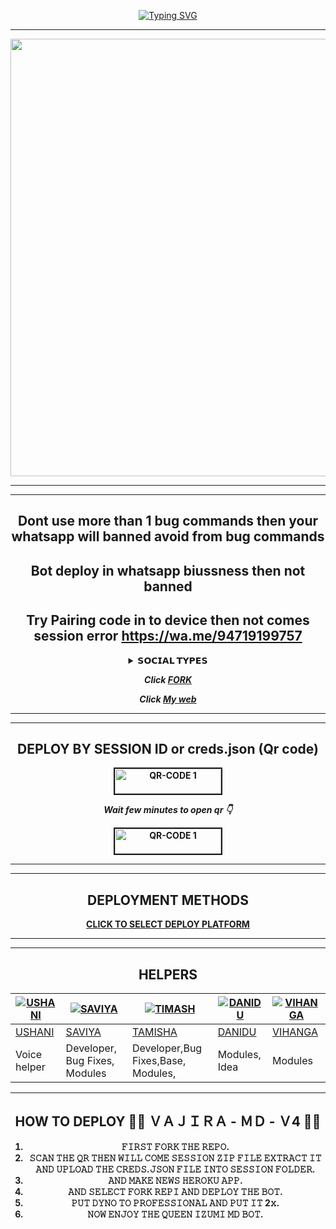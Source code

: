 <div align="center">
     
 [![Typing SVG](https://readme-typing-svg.herokuapp.com?font=Rockstar-ExtraBold&color=F01&lines=ＶＡＪＩＲＡ+ＭＤ+ＷＨＡＴＳＡＰＰ+ＢＯＴ)](https://git.io/typing-svg)

  
<div align="center">
</p

<hr>

<hr>

<p align="center">
<a href="https://github.com/VajiraTech">
    <img src="https://telegra.ph/file/03f1eccdcb525a5e1a6ad.jpg"  width="700px">
</a>
<hr>

<hr>

## Dont use more than 1 bug commands then your whatsapp will banned avoid from bug commands

## Bot deploy in whatsapp biussness then not banned

## Try Pairing code in to device then not comes session error https://wa.me/94719199757

<b><details><summary>𝗦𝗢𝗖𝗜𝗔𝗟 𝗧𝗬𝗣𝗘𝗦</summary><br>

## CONTACT OWNER

[![vajira](https://telegra.ph/file/99460844d012cad1b7ee4.jpg)](https://wa.me/94719199757)

## JOIN SUPPORT GROUP

[![vajira](https://telegra.ph/file/99460844d012cad1b7ee4.jpg)](https://chat.whatsapp.com/D6w6Qy5yrhp7MmfNcprbO3)

## MY WA CHANNEL

[![vajira](https://telegra.ph/file/99460844d012cad1b7ee4.jpg)](https://whatsapp.com/channel/0029VadExMQHwXb9GtsC1A24)

## MY YT CHANNEL

[![Youtube](https://telegra.ph/file/eebe86c26e98ffeae39ea.jpg)](https://youtube.com/@gamingewingyt6216) 

</details>

***Click [FORK](https://github.com/VajiraTech/VAJIRA-MD-fork)***

***Click [My web](https://vajiratech.github.io/QUEEN-IZUMI-WEB/)***

<hr>

<hr>

## DEPLOY BY SESSION ID or creds.json (Qr code)

<a href="https://pairing1-9450d1f488c5.herokuapp.com/"><img src="https://i.ibb.co/FWSfNmb/scan-qr-zusyco-btn.png" alt="QR-CODE 1" border="2" width="170" height="40" ></a>


***Wait few minutes to open qr 👇***

<a href="https://pairicode2-494387e3d570.herokuapp.com/"><img src="https://i.ibb.co/FWSfNmb/scan-qr-zusyco-btn.png" alt="QR-CODE 1" border="2" width="170" height="40" ></a>


<hr>

<hr>

## DEPLOYMENT METHODS

[CLICK TO SELECT DEPLOY PLATFORM](https://vajiratech.github.io/VAJIRA-DEPLOY/QUEEN-IZUMI-WEB-main/projects/deployment.html)

<hr>

<hr>

## HELPERS
[![USHANI](https://telegra.ph/file/1cacb07896ee14aa5920b.jpg?size=80)](https://github.com/vajirabot1) | [![SAVIYA](https://telegra.ph/file/1046fee52c7a14d556793.jpg?size=100)](https://github.com/VajiraTech) | [![TIMASH](https://telegra.ph/file/5e0bf1e4f7230ffe9cc37.jpg?size=109)](https://github.com/VajiraTech) | [![DANIDU](https://telegra.ph/file/4f43cf774e634e40129e5.jpg?size=80)](https://github.com/VajiraTech) | [![VIHANGA](https://telegra.ph/file/3b6537eb342b32de56558.jpg?size=80)](https://github.com/vihangayt0)
----|----|----|----|----
[USHANI](https://wa.me/94767898887) | [SAVIYA](https://wa.me/+94757309293) | [TAMISHA](https://wa.me/94715264791) | [DANIDU](https://wa.me/94715322008) | [VIHANGA](https://wa.me/94762898541)
Voice helper  | Developer, Bug Fixes, Modules |Developer,Bug Fixes,Base, Modules, | Modules, Idea | Modules

<hr>

## HOW TO DEPLOY 👨‍💻 ＶＡＪＩＲＡ - ＭＤ - Ｖ4 👨‍💻

</div>

1) 𝙵𝙸𝚁𝚂𝚃 𝙵𝙾𝚁𝙺 𝚃𝙷𝙴 𝚁𝙴𝙿𝙾.
2) 𝚂𝙲𝙰𝙽 𝚃𝙷𝙴 𝚀𝚁 𝚃𝙷𝙴𝙽 𝚆𝙸𝙻𝙻 𝙲𝙾𝙼𝙴 𝚂𝙴𝚂𝚂𝙸𝙾𝙽 𝚉𝙸𝙿 𝙵𝙸𝙻𝙴 𝙴𝚇𝚃𝚁𝙰𝙲𝚃 𝙸𝚃 𝙰𝙽𝙳 𝚄𝙿𝙻𝙾𝙰𝙳 𝚃𝙷𝙴 𝙲𝚁𝙴𝙳𝚂.𝙹𝚂𝙾𝙽 𝙵𝙸𝙻𝙴 𝙸𝙽𝚃𝙾 𝚂𝙴𝚂𝚂𝙸𝙾𝙽 𝙵𝙾𝙻𝙳𝙴𝚁.
3) 𝙰𝙽𝙳 𝙼𝙰𝙺𝙴 𝙽𝙴𝚆𝚂 𝙷𝙴𝚁𝙾𝙺𝚄 𝙰𝙿𝙿.
4) 𝙰𝙽𝙳 𝚂𝙴𝙻𝙴𝙲𝚃 𝙵𝙾𝚁𝙺 𝚁𝙴𝙿𝙸 𝙰𝙽𝙳 𝙳𝙴𝙿𝙻𝙾𝚈 𝚃𝙷𝙴 𝙱𝙾𝚃.
5) 𝙿𝚄𝚃 𝙳𝚈𝙽𝙾 𝚃𝙾 𝙿𝚁𝙾𝙵𝙴𝚂𝚂𝙸𝙾𝙽𝙰𝙻 𝙰𝙽𝙳 𝙿𝚄𝚃 𝙸𝚃 2𝚡.
6) 𝙽𝙾𝚆 𝙴𝙽𝙹𝙾𝚈 𝚃𝙷𝙴 𝚀𝚄𝙴𝙴𝙽 𝙸𝚉𝚄𝙼𝙸 𝙼𝙳 𝙱𝙾𝚃.
